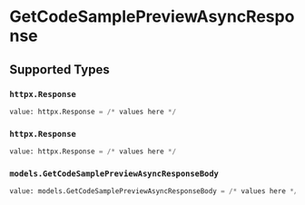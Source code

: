 # GetCodeSamplePreviewAsyncResponse


## Supported Types

### `httpx.Response`

```python
value: httpx.Response = /* values here */
```

### `httpx.Response`

```python
value: httpx.Response = /* values here */
```

### `models.GetCodeSamplePreviewAsyncResponseBody`

```python
value: models.GetCodeSamplePreviewAsyncResponseBody = /* values here */
```

